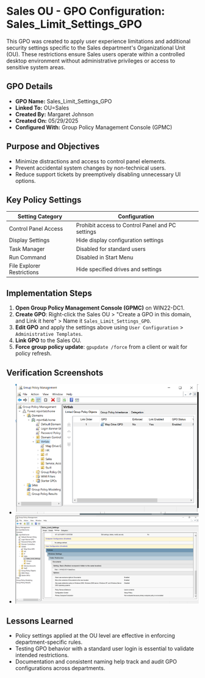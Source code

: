 # Sales OU - GPO Configuration: Sales_Limit_Settings_GPO

This GPO was created to apply user experience limitations and additional security settings specific to the Sales department's Organizational Unit (OU). These restrictions ensure Sales users operate within a controlled desktop environment without administrative privileges or access to sensitive system areas.

## GPO Details

- **GPO Name:** Sales_Limit_Settings_GPO
- **Linked To:** OU=Sales
- **Created By:** Margaret Johnson
- **Created On:** 05/29/2025
- **Configured With:** Group Policy Management Console (GPMC)

## Purpose and Objectives

- Minimize distractions and access to control panel elements.
- Prevent accidental system changes by non-technical users.
- Reduce support tickets by preemptively disabling unnecessary UI options.

## Key Policy Settings

| Setting Category         | Configuration                             |
|--------------------------|-------------------------------------------|
| Control Panel Access     | Prohibit access to Control Panel and PC settings |
| Display Settings         | Hide display configuration settings       |
| Task Manager             | Disabled for standard users               |
| Run Command              | Disabled in Start Menu                    |
| File Explorer Restrictions | Hide specified drives and settings       |

## Implementation Steps

1. **Open Group Policy Management Console (GPMC)** on WIN22-DC1.
2. **Create GPO**: Right-click the Sales OU > "Create a GPO in this domain, and Link it here" > Name it `Sales_Limit_Settings_GPO`.
3. **Edit GPO** and apply the settings above using `User Configuration` > `Administrative Templates`.
4. **Link GPO** to the Sales OU.
5. **Force group policy update**: `gpupdate /force` from a client or wait for policy refresh.

## Verification Screenshots

- ![GPO Created and Linked](../Screenshots/32_Create_GPO_MapDrive.png)
- ![SalesDocs Share Verified](../Screenshots/41_SalesDocs_Share_Verified.png)

## Lessons Learned

- Policy settings applied at the OU level are effective in enforcing department-specific rules.
- Testing GPO behavior with a standard user login is essential to validate intended restrictions.
- Documentation and consistent naming help track and audit GPO configurations across departments.